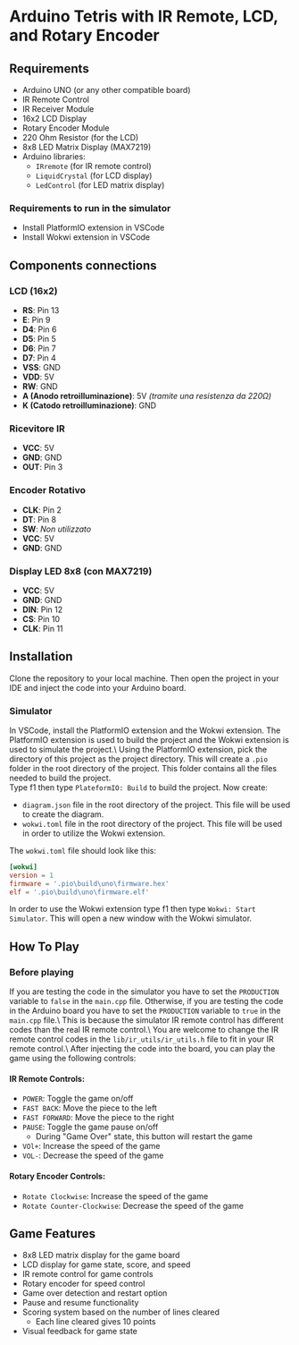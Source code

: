 # Arduino Tetris with IR Remote, LCD, and Rotary Encoder

## Requirements
- Arduino UNO (or any other compatible board)
- IR Remote Control
- IR Receiver Module
- 16x2 LCD Display
- Rotary Encoder Module
- 220 Ohm Resistor (for the LCD)
- 8x8 LED Matrix Display (MAX7219)
- Arduino libraries:
  - `IRremote` (for IR remote control)
  - `LiquidCrystal` (for LCD display)
  - `LedControl` (for LED matrix display)
  
### Requirements to run in the simulator
- Install PlatformIO extension in VSCode
- Install Wokwi extension in VSCode

## Components connections
### LCD (16x2)
- **RS**: Pin 13  
- **E**: Pin 9  
- **D4**: Pin 6  
- **D5**: Pin 5  
- **D6**: Pin 7  
- **D7**: Pin 4  
- **VSS**: GND  
- **VDD**: 5V  
- **RW**: GND  
- **A (Anodo retroilluminazione)**: 5V *(tramite una resistenza da 220Ω)*  
- **K (Catodo retroilluminazione)**: GND  

### Ricevitore IR
- **VCC**: 5V  
- **GND**: GND  
- **OUT**: Pin 3  

### Encoder Rotativo
- **CLK**: Pin 2  
- **DT**: Pin 8  
- **SW**: *Non utilizzato*  
- **VCC**: 5V  
- **GND**: GND  

### Display LED 8x8 (con MAX7219)
- **VCC**: 5V  
- **GND**: GND  
- **DIN**: Pin 12  
- **CS**: Pin 10  
- **CLK**: Pin 11  


## Installation
Clone the repository to your local machine. Then open the project in your IDE and inject the code into your Arduino board.

### Simulator
In VSCode, install the PlatformIO extension and the Wokwi extension. The PlatformIO extension is used to build the project and the Wokwi extension is used to simulate the project.\\
Using the PlatformIO extension, pick the directory of this project as the project directory. This will create a `.pio` folder in the root directory of the project. This folder contains all the files needed to build the project.   
Type f1 then type `PlateformIO: Build` to build the project.
Now create:
- `diagram.json` file in the root directory of the project. This file will be used to create the diagram.
- `wokwi.toml` file in the root directory of the project. This file will be used in order to utilize the Wokwi extension.

The `wokwi.toml` file should look like this:
```toml
[wokwi]
version = 1
firmware = '.pio\build\uno\firmware.hex'
elf = '.pio\build\uno\firmware.elf'
```

In order to use the Wokwi extension type f1 then type `Wokwi: Start Simulator`. This will open a new window with the Wokwi simulator.

## How To Play
### Before playing
If you are testing the code in the simulator you have to set the `PRODUCTION` variable to `false` in the `main.cpp` file. Otherwise, if you are testing the code in the Arduino board you have to set the `PRODUCTION` variable to `true` in the `main.cpp` file.\\
This is because the simulator IR remote control has different codes than the real IR remote control.\\
You are welcome to change the IR remote control codes in the `lib/ir_utils/ir_utils.h` file to fit in your IR remote control.\\
After injecting the code into the board, you can play the game using the following controls:
#### IR Remote Controls:
- `POWER`: Toggle the game on/off
- `FAST BACK`: Move the piece to the left
- `FAST FORWARD`: Move the piece to the right
- `PAUSE`: Toggle the game pause on/off 
  - During "Game Over" state, this button will restart the game
- `VOl+`: Increase the speed of the game
- `VOL-`: Decrease the speed of the game

#### Rotary Encoder Controls:
- `Rotate Clockwise`: Increase the speed of the game
- `Rotate Counter-Clockwise`: Decrease the speed of the game


## Game Features
- 8x8 LED matrix display for the game board
- LCD display for game state, score, and speed
- IR remote control for game controls
- Rotary encoder for speed control
- Game over detection and restart option
- Pause and resume functionality
- Scoring system based on the number of lines cleared
  - Each line cleared gives 10 points
- Visual feedback for game state
  
